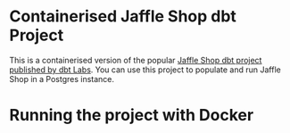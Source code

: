 # Containerised Jaffle Shop dbt Project
This is a containerised version of the popular 
[Jaffle Shop dbt project published by dbt Labs](https://github.com/dbt-labs/jaffle_shop). 
You can use this project to populate and run Jaffle Shop in a Postgres instance.

# Running the project with Docker
